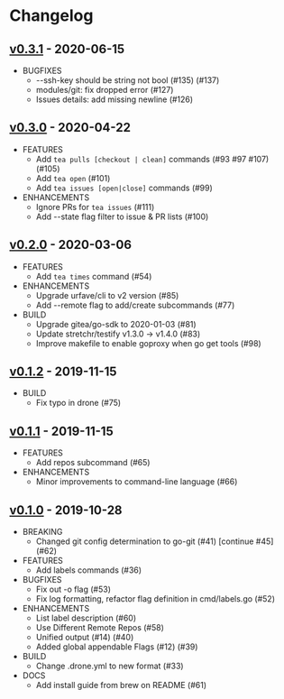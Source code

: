 # Changelog

## [v0.3.1](https://gitea.com/gitea/tea/pulls?q=&type=all&state=closed&milestone=1265) - 2020-06-15

* BUGFIXES
  * --ssh-key should be string not bool (#135) (#137)
  * modules/git: fix dropped error (#127)
  * Issues details: add missing newline (#126)

## [v0.3.0](https://gitea.com/gitea/tea/pulls?q=&type=all&state=closed&milestone=1227) - 2020-04-22

* FEATURES
  * Add `tea pulls [checkout | clean]` commands (#93 #97 #107) (#105)
  * Add `tea open` (#101)
  * Add `tea issues [open|close]` commands (#99)
* ENHANCEMENTS
  * Ignore PRs for `tea issues` (#111)
  * Add --state flag filter to issue & PR lists (#100)

## [v0.2.0](https://gitea.com/gitea/tea/pulls?q=&type=all&state=closed&milestone=538) - 2020-03-06
* FEATURES
  * Add `tea times` command (#54)
* ENHANCEMENTS
  * Upgrade urfave/cli to v2 version (#85)
  * Add --remote flag to add/create subcommands (#77)
* BUILD
  * Upgrade gitea/go-sdk to 2020-01-03 (#81)
  * Update stretchr/testify v1.3.0 -> v1.4.0 (#83)
  * Improve makefile to enable goproxy when go get tools (#98)

## [v0.1.2](https://gitea.com/gitea/tea/pulls?q=&type=all&state=closed&milestone=59) - 2019-11-15
* BUILD
  * Fix typo in drone (#75)

## [v0.1.1](https://gitea.com/gitea/tea/pulls?q=&type=all&state=closed&milestone=59) - 2019-11-15
* FEATURES
  * Add repos subcommand (#65)
* ENHANCEMENTS
  * Minor improvements to command-line language (#66)

## [v0.1.0](https://gitea.com/gitea/tea/pulls?q=&type=all&state=closed&milestone=59) - 2019-10-28
* BREAKING
  * Changed git config determination to go-git (#41) [continue #45] (#62)
* FEATURES
  * Add labels commands (#36)
* BUGFIXES
  * Fix out -o flag (#53)
  * Fix log formatting, refactor flag definition in cmd/labels.go (#52)
* ENHANCEMENTS
  * List label description (#60)
  * Use Different Remote Repos (#58)
  * Unified output (#14) (#40)
  * Added global appendable Flags (#12) (#39)
* BUILD
  * Change .drone.yml to new format (#33)
* DOCS
  * Add install guide from brew on README (#61)
